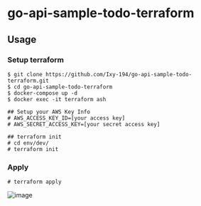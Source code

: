 # go-api-sample-todo-terraform

## Usage
### Setup terraform
```
$ git clone https://github.com/Ixy-194/go-api-sample-todo-terraform.git
$ cd go-api-sample-todo-terraform
$ docker-compose up -d 
$ docker exec -it terraform ash

## Setup your AWS Key Info
# AWS_ACCESS_KEY_ID=[your access key]
# AWS_SECRET_ACCESS_KEY=[your secret access key]

## terraform init
# cd env/dev/
# terraform init
```

### Apply
```
# terraform apply
```
![image](https://github.com/user-attachments/assets/9f53d2b9-9570-4962-85bd-76ca3932f1d6)
